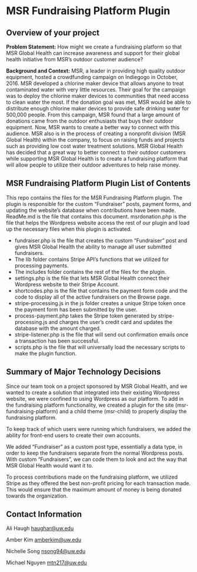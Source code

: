 # MSR Fundraising Platform Plugin

## Overview of your project
**Problem Statement:**
How might we create a fundraising platform so that MSR Global Health can increase awareness and support for their global health initiative from MSR’s outdoor customer audience?

**Background and Context:**
MSR, a leader in providing high quality outdoor equipment, hosted a crowdfunding campaign on Indiegogo in October, 2016. MSR developed a chlorine maker device that allows anyone to treat contaminated water with very little resources. Their goal for the campaign was to deploy the chlorine maker devices to communities that need access to clean water the most. If the donation goal was met, MSR would be able to distribute enough chlorine maker devices to provide safe drinking water for 500,000 people. From this campaign, MSR found that a large amount of donations came from the outdoor enthusiasts that buys their outdoor equipment. Now, MSR wants to create a better way to connect with this audience. MSR also is in the process of creating a nonprofit division (MSR Global Health) within the company, to focus on raising funds and projects such as providing low cost water treatment solutions. MSR Global Health has decided that a great way to better connect to their outdoor customers while supporting MSR Global Health is to create a fundraising platform that will allow people to utilize their outdoor adventures to help raise money.


## MSR Fundraising Platform Plugin List of Contents
This repo contains the files for the MSR Fundraising Platform plugin. The plugin is responsible for the custom “Fundraiser” posts, payment forms, and updating the website’s database when contributions have been made.  
ReadMe.md is the file that contains this document. 
msrdonation.php is the file that helps the Wordpress website access the rest of our plugin and load up the necessary files when this plugin is activated.
- fundraiser.php is the file that creates the custom “Fundraiser” post and gives MSR Global Health the ability to manage all user submitted fundraisers.
- The lib folder contains Stripe API’s functions that we utilized for processing payments. 
- The includes folder contains the rest of the files for the plugin.
- settings.php is the file that lets MSR Global Health connect their Wordpress website to their Stripe Account.
- shortcodes.php is the file that contains the payment form code and the code to display all of the active fundraisers on the Browse page. 
- stripe-processing.js in the js folder creates a unique Stripe token once the payment form has been submitted by the user.
- process-payment.php takes the Stripe token generated by stripe-processing.js and charges the user’s credit card and updates the database with the amount charged. 
- stripe-listener.php is the file that will send out confirmation emails once a transaction has been successful. 
- scripts.php is the file that will universally load the necessary scripts to make the plugin function. 

## Summary of Major Technology Decisions
Since our team took on a project sponsored by MSR Global Health, and we wanted to create a solution that integrated into their existing Wordpress website, we were confined to using Wordpress as our platform. To add in the fundraising platform functionality, we created a plugin for the site (msr-fundraising-platform) and a child theme (msr-child) to properly display the fundraising platform.

To keep track of which users were running which fundraisers, we added the ability for front-end users to create their own accounts.

We added “Fundraiser” as a custom post type, essentially a data type, in order to keep the fundraisers separate from the normal Wordpress posts. With custom “Fundraisers”, we can code them to look and act the way that MSR Global Health would want it to. 

To process contributions made on the fundraising platform, we utilized Stripe as they offered the best non-profit pricing for each transaction made. This would ensure that the maximum amount of money is being donated towards the organization. 

## Contact Information
Ali Haugh
haughar@uw.edu

Amber Kim
amberkim@uw.edu

Nichelle Song
nsong94@uw.edu

Michael Nguyen
mtn217@uw.edu

